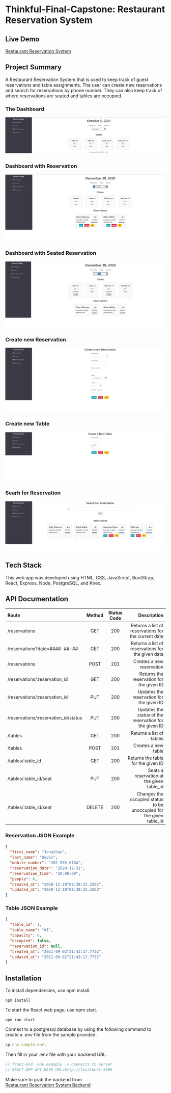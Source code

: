 # Thinkful-Final-Capstone: Restaurant Reservation System

## Live Demo

[Restaurant Reservation System](https://powerful-anchorage-95459.herokuapp.com/dashboard "Restaurant Reservation System")

## Project Summary

A Restaurant Reservation System that is used to keep track of guest reservations and table assignments. The user can create new reservations and search for reservations by phone number. They can also keep track of where reservations are seated and tables are occupied.

### The Dashboard

![Image of Dashboard](https://github.com/Mandikins/finalcapstone_frontend/blob/main/images/DashboardNoRes.PNG?raw=true)

### Dashboard with Reservation

![Image of Dashboard with Reservations](https://github.com/Mandikins/finalcapstone_frontend/blob/main/images/DashboardWithRes.PNG?raw=true)

### Dashboard with Seated Reservation

![Image of Dashboard with Seat Reservation](https://github.com/Mandikins/finalcapstone_frontend/blob/main/images/DashboardWithResSeated.PNG?raw=true)

### Create new Reservation

![Image of New Reservation](https://github.com/Mandikins/finalcapstone_frontend/blob/main/images/NewReservationScreen.PNG?raw=true)

### Create new Table

![Image of New Table](https://github.com/Mandikins/finalcapstone_frontend/blob/main/images/NewTable.PNG?raw=true)

### Searh for Reservation

![Image of Reservation Search](https://github.com/Mandikins/finalcapstone_frontend/blob/main/images/SearchRes.PNG?raw=true)

## Tech Stack

This web app was developed using HTML, CSS, JavaScript, BootStrap, React, Express, Node, PostgreSQL, and Knex.

## API Documentation

| Route                                | Method | Status Code |                                                         Description |
| :----------------------------------- | :----: | :---------: | ------------------------------------------------------------------: |
| /reservations                        |  GET   |     200     |                 Returns a list of reservations for the current date |
| /reservations?date=####-##-##        |  GET   |     200     |                   Returns a list of reservations for the given date |
| /reservations                        |  POST  |     201     |                                           Creates a new reservation |
| /reservations/:reservation_id        |  GET   |     200     |                            Returns the reservation for the given ID |
| /reservations/:reservation_id        |  PUT   |     200     |                            Updates the reservation for the given ID |
| /reservations/:reservation_id/status |  PUT   |     200     |              Updates the status of the reservation for the given ID |
| /tables                              |  GET   |     200     |                                            Returns a list of tables |
| /tables                              |  POST  |     201     |                                                 Creates a new table |
| /tables/:table_id                    |  GET   |     200     |                                  Returns the table for the given ID |
| /tables/:table_id/seat               |  PUT   |     200     |                           Seats a reservation at the given table_id |
| /tables/:table_id/seat               | DELETE |     200     | Changes the occupied status to be unoccupied for the given table_id |

### Reservation JSON Example

```json
{
  "first_name": "Jonathan",
  "last_name": "Davis",
  "mobile_number": "202-555-0164",
  "reservation_date": "2020-12-31",
  "reservation_time": "20:00:00",
  "people": 6,
  "created_at": "2020-12-10T08:30:32.326Z",
  "updated_at": "2020-12-10T08:30:32.326Z"
}
```

### Table JSON Example

```json
{
  "table_id": 1,
  "table_name": "#1",
  "capacity": 6,
  "occupied": false,
  "reservation_id": null,
  "created_at": "2021-09-02T21:43:17.773Z",
  "updated_at": "2021-09-02T21:43:17.773Z"
}
```

## Installation

To install dependencies, use npm install.

```
npm install
```

To start the React web page, use npm start.

```
npm run start
```

Connect to a postgresql database by using the following command to create a .env file from the sample provided.

```js
cp.env.sample.env;
```

Then fill in your .env file with your backend URL.

```js
// front-end .env example -> Connects to server
// REACT_APP_API_BASE_URL=http://localhost:5000
```

Make sure to grab the backend from  
 [Restaurant Reservation System Backend](https://https://github.com/Mandikins/finalcapstone_backend "Restaurant Reservation System Backend")
